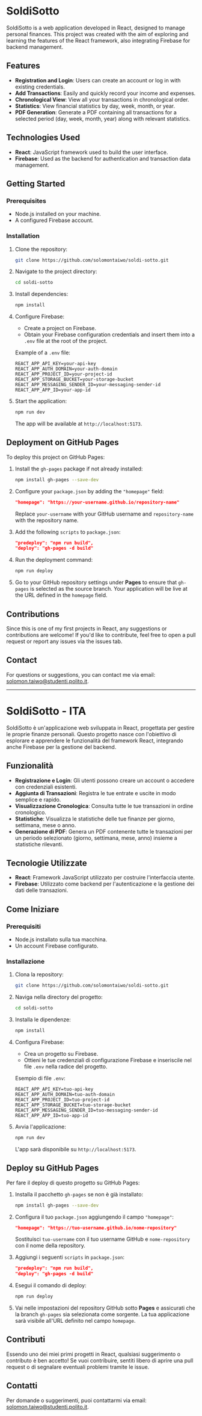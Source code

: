 # SoldiSotto

SoldiSotto is a web application developed in React, designed to manage personal finances. This project was created with the aim of exploring and learning the features of the React framework, also integrating Firebase for backend management.

## Features

- **Registration and Login**: Users can create an account or log in with existing credentials.
- **Add Transactions**: Easily and quickly record your income and expenses.
- **Chronological View**: View all your transactions in chronological order.
- **Statistics**: View financial statistics by day, week, month, or year.
- **PDF Generation**: Generate a PDF containing all transactions for a selected period (day, week, month, year) along with relevant statistics.

## Technologies Used

- **React**: JavaScript framework used to build the user interface.
- **Firebase**: Used as the backend for authentication and transaction data management.

## Getting Started

### Prerequisites

- Node.js installed on your machine.
- A configured Firebase account.

### Installation

1. Clone the repository:

   ```bash
   git clone https://github.com/solomontaiwo/soldi-sotto.git
   ```

2. Navigate to the project directory:

   ```bash
   cd soldi-sotto
   ```

3. Install dependencies:

   ```bash
   npm install
   ```

4. Configure Firebase:

   - Create a project on Firebase.
   - Obtain your Firebase configuration credentials and insert them into a `.env` file at the root of the project.

   Example of a `.env` file:

   ```plaintext
   REACT_APP_API_KEY=your-api-key
   REACT_APP_AUTH_DOMAIN=your-auth-domain
   REACT_APP_PROJECT_ID=your-project-id
   REACT_APP_STORAGE_BUCKET=your-storage-bucket
   REACT_APP_MESSAGING_SENDER_ID=your-messaging-sender-id
   REACT_APP_APP_ID=your-app-id
   ```

5. Start the application:

   ```bash
   npm run dev
   ```

   The app will be available at `http://localhost:5173`.

## Deployment on GitHub Pages

To deploy this project on GitHub Pages:

1. Install the `gh-pages` package if not already installed:

   ```bash
   npm install gh-pages --save-dev
   ```

2. Configure your `package.json` by adding the `"homepage"` field:

   ```json
   "homepage": "https://your-username.github.io/repository-name"
   ```

   Replace `your-username` with your GitHub username and `repository-name` with the repository name.

3. Add the following `scripts` to `package.json`:

   ```json
   "predeploy": "npm run build",
   "deploy": "gh-pages -d build"
   ```

4. Run the deployment command:

   ```bash
   npm run deploy
   ```

5. Go to your GitHub repository settings under **Pages** to ensure that `gh-pages` is selected as the source branch. Your application will be live at the URL defined in the `homepage` field.

## Contributions

Since this is one of my first projects in React, any suggestions or contributions are welcome! If you'd like to contribute, feel free to open a pull request or report any issues via the issues tab.

## Contact

For questions or suggestions, you can contact me via email: [solomon.taiwo@studenti.polito.it](mailto:solomon.taiwo@studenti.polito.it).

---

# SoldiSotto - ITA

SoldiSotto è un'applicazione web sviluppata in React, progettata per gestire le proprie finanze personali. Questo progetto nasce con l'obiettivo di esplorare e apprendere le funzionalità del framework React, integrando anche Firebase per la gestione del backend.

## Funzionalità

- **Registrazione e Login**: Gli utenti possono creare un account o accedere con credenziali esistenti.
- **Aggiunta di Transazioni**: Registra le tue entrate e uscite in modo semplice e rapido.
- **Visualizzazione Cronologica**: Consulta tutte le tue transazioni in ordine cronologico.
- **Statistiche**: Visualizza le statistiche delle tue finanze per giorno, settimana, mese o anno.
- **Generazione di PDF**: Genera un PDF contenente tutte le transazioni per un periodo selezionato (giorno, settimana, mese, anno) insieme a statistiche rilevanti.

## Tecnologie Utilizzate

- **React**: Framework JavaScript utilizzato per costruire l'interfaccia utente.
- **Firebase**: Utilizzato come backend per l'autenticazione e la gestione dei dati delle transazioni.

## Come Iniziare

### Prerequisiti

- Node.js installato sulla tua macchina.
- Un account Firebase configurato.

### Installazione

1. Clona la repository:

   ```bash
   git clone https://github.com/solomontaiwo/soldi-sotto.git
   ```

2. Naviga nella directory del progetto:

   ```bash
   cd soldi-sotto
   ```

3. Installa le dipendenze:

   ```bash
   npm install
   ```

4. Configura Firebase:

   - Crea un progetto su Firebase.
   - Ottieni le tue credenziali di configurazione Firebase e inseriscile nel file `.env` nella radice del progetto.

   Esempio di file `.env`:

   ```plaintext
   REACT_APP_API_KEY=tuo-api-key
   REACT_APP_AUTH_DOMAIN=tuo-auth-domain
   REACT_APP_PROJECT_ID=tuo-project-id
   REACT_APP_STORAGE_BUCKET=tuo-storage-bucket
   REACT_APP_MESSAGING_SENDER_ID=tuo-messaging-sender-id
   REACT_APP_APP_ID=tuo-app-id
   ```

5. Avvia l'applicazione:

   ```bash
   npm run dev
   ```

   L'app sarà disponibile su `http://localhost:5173`.

## Deploy su GitHub Pages

Per fare il deploy di questo progetto su GitHub Pages:

1. Installa il pacchetto `gh-pages` se non è già installato:

   ```bash
   npm install gh-pages --save-dev
   ```

2. Configura il tuo `package.json` aggiungendo il campo `"homepage"`:

   ```json
   "homepage": "https://tuo-username.github.io/nome-repository"
   ```

   Sostituisci `tuo-username` con il tuo username GitHub e `nome-repository` con il nome della repository.

3. Aggiungi i seguenti `scripts` in `package.json`:

   ```json
   "predeploy": "npm run build",
   "deploy": "gh-pages -d build"
   ```

4. Esegui il comando di deploy:

   ```bash
   npm run deploy
   ```

5. Vai nelle impostazioni del repository GitHub sotto **Pages** e assicurati che la branch `gh-pages` sia selezionata come sorgente. La tua applicazione sarà visibile all'URL definito nel campo `homepage`.

## Contributi

Essendo uno dei miei primi progetti in React, qualsiasi suggerimento o contributo è ben accetto! Se vuoi contribuire, sentiti libero di aprire una pull request o di segnalare eventuali problemi tramite le issue.

## Contatti

Per domande o suggerimenti, puoi contattarmi via email: [solomon.taiwo@studenti.polito.it](mailto:solomon.taiwo@studenti.polito.it).

